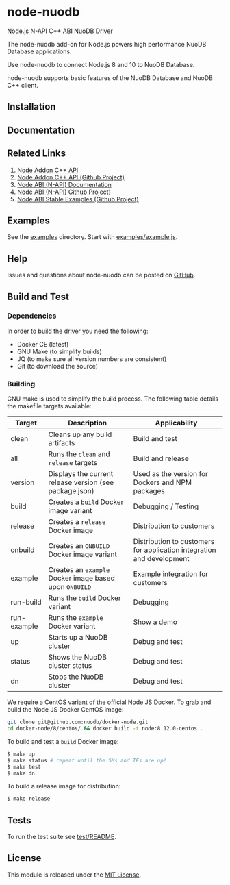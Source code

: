# node-nuodb

Node.js N-API C++ ABI NuoDB Driver

The node-nuodb add-on for Node.js powers high performance NuoDB Database applications.

Use node-nuodb to connect Node.js 8 and 10 to NuoDB Database.

node-nuodb supports basic features of the NuoDB Database and
NuoDB C++ client.

## Installation

## Documentation

## Related Links

1. [Node Addon C++ API][40]
2. [Node Addon C++ API (Github Project)][41]
2. [Node ABI (N-API) Documentation][42]
3. [Node ABI (N-API) Github Project)][43]
4. [Node ABI Stable Examples (Github Project)][44]

## Examples

See the [examples][30] directory.  Start with
[examples/example.js][31].

## Help

Issues and questions about node-nuodb can be posted on [GitHub][3].

## Build and Test

### Dependencies

In order to build the driver you need the following:

- Docker CE (latest)
- GNU Make (to simplify builds)
- JQ (to make sure all version numbers are consistent)
- Git (to download the source)

### Building

GNU make is used to simplify the build process. The following table details
the makefile targets available:

| Target  	|  Description 	|  Applicability 	|
|---	|---	|---	|
|  clean  |  Cleans up any build artifacts 	|  Build and test   |
|  all	|  Runs the `clean` and `release` targets 	|  Build and release 	|
|  version 	|  Displays the current release version (see package.json) 	|  Used as the version for Dockers and NPM packages   |
|  build 	|  Creates a `build` Docker image variant 	|  Debugging / Testing  	|
|  release	|  Creates a `release` Docker image 	|  Distribution to customers   |
|  onbuild 	|  Creates an `ONBUILD` Docker image variant 	|  Distribution to customers for application integration and development 	|
|  example 	|  Creates an `example` Docker image based upon `ONBUILD` 	|  Example integration for customers 	|
|  run-build 	|  Runs the `build` Docker variant 	|  Debugging 	|
|  run-example 	|  Runs the `example` Docker variant 	|  Show a demo 	|
|  up 	|  Starts up a NuoDB cluster 	|  Debug and test 	| 
|  status 	|  Shows the NuoDB cluster status 	|  Debug and test 	|
|  dn 	|  Stops the NuoDB cluster 	|  Debug and test 	|

We require a CentOS variant of the official Node JS Docker.
To grab and build the Node JS Docker CentOS image:

```bash
git clone git@github.com:nuodb/docker-node.git
cd docker-node/8/centos/ && docker build -t node:8.12.0-centos .
```

To build and test a `build` Docker image:

```bash
$ make up
$ make status # repeat until the SMs and TEs are up!
$ make test
$ make dn
```

To build a release image for distribution:

```bash
$ make release
```

## Tests

To run the test suite see [test/README][34].

## License

This module is released under the [MIT License][36].

[3]: https://github.com/nuodb/node-nuodb/issues
[30]: https://github.com/nuodb/node-nuodb/blob/master/examples
[34]: https://github.com/nuodb/node-nuodb/blob/master/test/README.md
[36]: https://opensource.org/licenses/MIT
[31]: https://github.com/nuodb/node-nuodb/blob/master/examples/example.js#L1
[40]: https://github.com/nodejs/node-addon-api#api
[41]: https://github.com/nodejs/node-addon-api
[42]: https://nodejs.org/api/n-api.html
[43]: https://github.com/nodejs/node/blob/master/doc/api/n-api.md
[44]: https://github.com/nodejs/abi-stable-node-addon-examples
